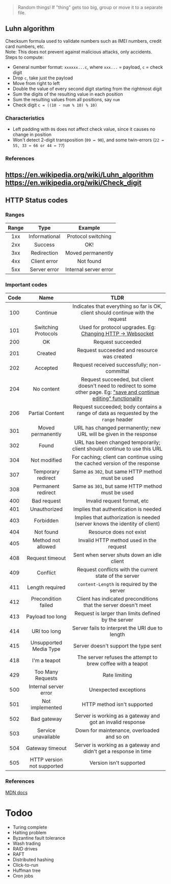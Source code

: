 > Random things! If "thing" gets too big, group or move it to a separate file.

## Luhn algorithm
Checksum formula used to validate numbers such as IMEI numbers, credit card numbers, etc.  
Note: This does not prevent against malicious attacks, only accidents.  
Steps to compute:  
- General number format: `xxxxxx...c`, where `xxx...` = payload, `c` = check digit
- Drop `c`, take just the payload
- Move from right to left
- Double the value of every second digit starting from the rightmost digit
- Sum the digits of the resulting value in each position
- Sum the resulting values from all positions, say `num`
- Check digit `c = ((10 - num % 10) % 10)`

### Characteristics
- Left padding with `0`s does not affect check value, since it causes no change in position
- Won't detect 2-digit transposition (`09 ↔ 90`), and some twin-errors (`22 ↔ 55, 33 ↔ 66 or 44 ↔ 77`)

### References
https://en.wikipedia.org/wiki/Luhn_algorithm
https://en.wikipedia.org/wiki/Check_digit
-----

## HTTP Status codes
### Ranges
|Range|Type|Example|
|:---:|:---:|:---:|
|1xx|Informational|Protocol switching|
|2xx|Success|OK!|
|3xx|Redirection|Moved permanently|
|4xx|Client error|Not found|
|5xx|Server error|Internal server error|

### Important codes
|Code|Name|TLDR|
|:---:|:---:|:---:|
|100|Continue|Indicates that everything so far is OK, client should continue with the request|
|101|Switching Protocols|Used for protocol upgrades. Eg: [Changing HTTP -> Websocket](https://developer.mozilla.org/en-US/docs/Web/HTTP/Protocol_upgrade_mechanism)|
|200|OK|Request succeeded|
|201|Created|Request succeeded and resource was created|
|202|Accepted|Request received successfully; non-committal|
|204|No content|Request succeeded, but client doesn't need to redirect to some other page. Eg: ["save and continue editing" functionality](https://developer.mozilla.org/en-US/docs/Web/HTTP/Status/204)|
|206|Partial Content|Request succeeded; body contains a range of data as requested by the `range` header|
|301|Moved permanently|URL has changed permanently; new URL will be given in the response|
|302|Found|URL has been changed temporarily; client should continue to use this URL|
|304|Not modified|For caching; client can continue using the cached version of the response|
|307|Temporary redirect|Same as `302`, but same HTTP method must be used|
|308|Permanent redirect|Same as `301`, but same HTTP method must be used|
|400|Bad request|Invalid request format, etc|
|401|Unauthorized|Implies that authentication is needed|
|403|Forbidden|Implies that authorization is needed (server knows the identity of client)|
|404|Not found|Resource does not exist|
|405|Method not allowed|Invalid HTTP method used in the request|
|408|Request timeout|Sent when server shuts down an idle client|
|409|Conflict|Request conflicts with the current state of the server|
|411|Length required|`content-Length` is required by the server|
|412|Precondition failed|Client has indicated preconditions that the server doesn't meet|
|413|Payload too long|Request is larger than limits defined by the server|
|414|URI too long|Server fails to interpret the URI due to length|
|415|Unsupported Media Type|Server doesn't support the type sent|
|418|I'm a teapot|The server refuses the attempt to brew coffee with a teapot|
|429|Too Many Requests|Rate limiting|
|500|Internal server error|Unexpected exceptions|
|501|Not implemented|HTTP method isn't supported|
|502|Bad gateway|Server is working as a gateway and got an invalid response|
|503|Service unavailable|Down for maintenance, overloaded and so on|
|504|Gateway timeout|Server is working as a gateway and didn't get a response in time|
|505|HTTP version not supported|Version isn't supported|

### References
[MDN docs](https://developer.mozilla.org/en-US/docs/Web/HTTP/Status)
# Todoo
- Turing complete  
- Halting problem  
- Byzantine fault tolerance  
- Wash trading  
- RAID drives  
- RAFT  
- Distributed hashing  
- Click-to-run
- Huffman tree
- Cron jobs